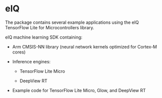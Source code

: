 # eIQ

The package contains several example applications using the eIQ TensorFlow Lite for Microcontrollers library.

eIQ machine learning SDK containing:

-   Arm CMSIS-NN library \(neural network kernels optimized for Cortex-M cores\)
-   Inference engines:

    -   TensorFlow Lite Micro

    -   DeepView RT

-   Example code for TensorFlow Lite Micro, Glow, and DeepView RT

